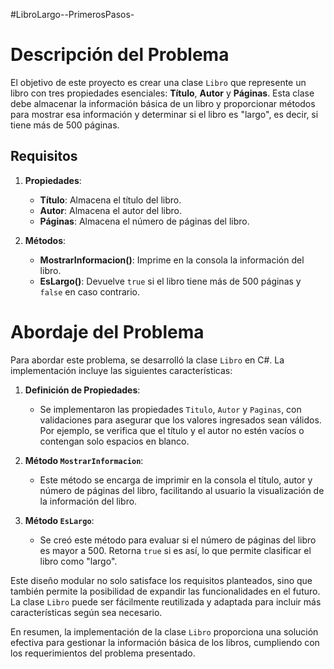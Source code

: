 #LibroLargo--PrimerosPasos-

# Descripción del Problema

El objetivo de este proyecto es crear una clase `Libro` que represente un libro con tres propiedades esenciales: **Título**, **Autor** y **Páginas**. Esta clase debe almacenar la información básica de un libro y proporcionar métodos para mostrar esa información y determinar si el libro es "largo", es decir, si tiene más de 500 páginas.

## Requisitos

1. **Propiedades**:
   - **Título**: Almacena el título del libro.
   - **Autor**: Almacena el autor del libro.
   - **Páginas**: Almacena el número de páginas del libro.

2. **Métodos**:
   - **MostrarInformacion()**: Imprime en la consola la información del libro.
   - **EsLargo()**: Devuelve `true` si el libro tiene más de 500 páginas y `false` en caso contrario.

# Abordaje del Problema

Para abordar este problema, se desarrolló la clase `Libro` en C#. La implementación incluye las siguientes características:

1. **Definición de Propiedades**:
   - Se implementaron las propiedades `Titulo`, `Autor` y `Paginas`, con validaciones para asegurar que los valores ingresados sean válidos. Por ejemplo, se verifica que el título y el autor no estén vacíos o contengan solo espacios en blanco.

2. **Método `MostrarInformacion`**:
   - Este método se encarga de imprimir en la consola el título, autor y número de páginas del libro, facilitando al usuario la visualización de la información del libro.

3. **Método `EsLargo`**:
   - Se creó este método para evaluar si el número de páginas del libro es mayor a 500. Retorna `true` si es así, lo que permite clasificar el libro como "largo".

Este diseño modular no solo satisface los requisitos planteados, sino que también permite la posibilidad de expandir las funcionalidades en el futuro. La clase `Libro` puede ser fácilmente reutilizada y adaptada para incluir más características según sea necesario.

En resumen, la implementación de la clase `Libro` proporciona una solución efectiva para gestionar la información básica de los libros, cumpliendo con los requerimientos del problema presentado.
